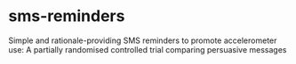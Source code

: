 # sms-reminders
Simple and rationale-providing SMS reminders  to promote accelerometer use: A partially  randomised controlled trial comparing persuasive messages
